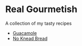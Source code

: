 # Real Gourmetish
A collection of my tasty recipes

* [Guacamole](guacamole.md)
* [No Knead Bread](No_Knead_Bread.md)

